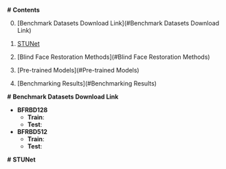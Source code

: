 **#** **Contents**

0. [Benchmark Datasets Download Link](#Benchmark Datasets Download Link)

1. [STUNet](#STUNet)
2. [Blind Face Restoration Methods](#Blind Face Restoration Methods)
3. [Pre-trained Models](#Pre-trained Models)
4. [Benchmarking Results](#Benchmarking Results)

**#** **Benchmark Datasets Download Link**

- **BFRBD128**
  - **Train**:
  - **Test**:
- **BFRBD512**
  - **Train**:
  - **Test**:

**#** **STUNet**


